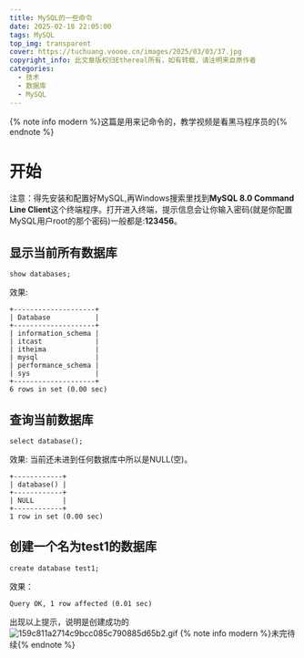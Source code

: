 ```yaml
---
title: MySQL的一些命令
date: 2025-02-18 22:05:00
tags: MySQL
top_img: transparent
cover: https://tuchuang.voooe.cn/images/2025/03/03/37.jpg
copyright_info: 此文章版权归Ethereal所有，如有转载，请注明来自原作者
categories:
  - 技术
  - 数据库
  - MySQL
---
```

{% note info modern %}这篇是用来记命令的，教学视频是看黑马程序员的{% endnote %}
# 开始
注意：得先安装和配置好MySQL,再Windows搜索里找到**MySQL 8.0 Command Line Client**这个终端程序。打开进入终端，提示信息会让你输入密码(就是你配置MySQL用户root的那个密码)一般都是:**123456**。 
## 显示当前所有数据库 
```MySQL
show databases; 
```
效果:
```MySQL
+--------------------+
| Database           |
+--------------------+
| information_schema |
| itcast             |
| itheima            |
| mysql              |
| performance_schema |
| sys                |
+--------------------+
6 rows in set (0.00 sec)
```
## 查询当前数据库
```MySQL
select database(); 
```
效果:
当前还未进到任何数据库中所以是NULL(空)。
```MySQL
+------------+
| database() |
+------------+
| NULL       |
+------------+
1 row in set (0.00 sec)
```
## 创建一个名为test1的数据库
```MySQL
create database test1;   
```
效果：
```MySQL
Query OK, 1 row affected (0.01 sec)
```
出现以上提示，说明是创建成功的  
![159c811a2714c9bcc085c790885d65b2.gif](https://tuchuang.voooe.cn/images/2025/01/01/159c811a2714c9bcc085c790885d65b2.gif)
{% note info modern %}未完待续{% endnote %}